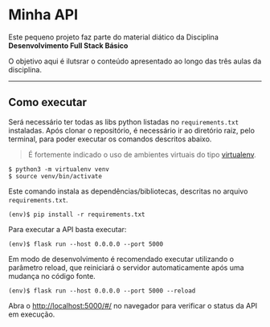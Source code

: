 # Minha API

Este pequeno projeto faz parte do material diático da Disciplina **Desenvolvimento Full Stack Básico** 

O objetivo aqui é ilutsrar o conteúdo apresentado ao longo das três aulas da disciplina.

---
## Como executar 


Será necessário ter todas as libs python listadas no `requirements.txt` instaladas.
Após clonar o repositório, é necessário ir ao diretório raiz, pelo terminal, para poder executar os comandos descritos abaixo.

> É fortemente indicado o uso de ambientes virtuais do tipo [virtualenv](https://virtualenv.pypa.io/en/latest/installation.html).

```
$ python3 -m virtualenv venv
$ source venv/bin/activate
```

Este comando instala as dependências/bibliotecas, descritas no arquivo `requirements.txt`.

```
(env)$ pip install -r requirements.txt
```

Para executar a API  basta executar:

```
(env)$ flask run --host 0.0.0.0 --port 5000
```

Em modo de desenvolvimento é recomendado executar utilizando o parâmetro reload, que reiniciará o servidor
automaticamente após uma mudança no código fonte. 

```
(env)$ flask run --host 0.0.0.0 --port 5000 --reload
```

Abra o [http://localhost:5000/#/](http://localhost:5000/#/) no navegador para verificar o status da API em execução.
